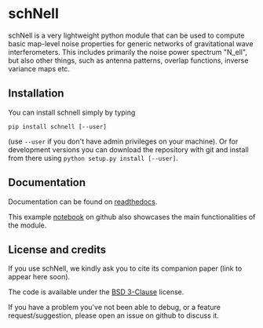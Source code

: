 # schNell

schNell is a very lightweight python module that can be used to compute basic map-level noise properties for generic networks of gravitational wave interferometers. This includes primarily the noise power spectrum  "N_ell", but also other things, such as antenna patterns, overlap functions, inverse variance maps etc.

## Installation
You can install schnell simply by typing
```
pip install schnell [--user]
```
(use `--user` if you don't have admin privileges on your machine).
Or for development versions you can download the repository with git and install from there using `python setup.py install [--user]`.

## Documentation
Documentation can be found on [readthedocs](https://schnell.readthedocs.io/en/latest/).

This example [notebook](https://github.com/damonge/schNell/blob/master/examples/Nell_example.ipynb) on github also showcases the main functionalities of the module.

## License and credits
If you use schNell, we kindly ask you to cite its companion paper (link to appear here soon).

The code is available under the [BSD 3-Clause](https://opensource.org/licenses/BSD-3-Clause) license.

If you have a problem you've not been able to debug, or a feature request/suggestion, please open an issue on github to discuss it.
